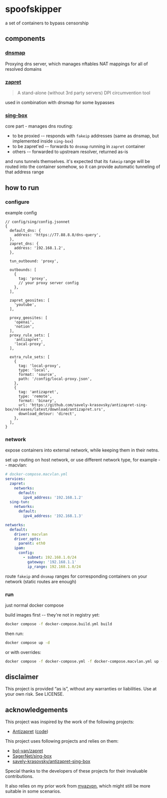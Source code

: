 # spoofskipper
a set of containers to bypass censorship

## components

### [dnsmap](https://github.com/stek29/myazvpn/tree/main/dnsmap)
Proxying dns server, which manages nftables NAT mappings for all of resolved domains

### [zapret](https://github.com/bol-van/zapret)

> A stand-alone (without 3rd party servers) DPI circumvention tool

used in combination with dnsmap for some bypasses

### [sing-box](https://sing-box.sagernet.org)

core part - manages dns routing:
- to be proxied -- responds with `fakeip` addresses (same as dnsmap, but implemented inside `sing-box`)
- to be zapret'ed -- forwards to `dnsmap` running in `zapret` container
- others -- forwarded to upstream resolver, returned as-is

and runs tunnels themselves. it's expected that its `fakeip` range will be routed into the container somehow,
so it can provide automatic tunneling of that address range

## how to run

### configure
example config
```jsonnet
// config/sing/config.jsonnet
{
  default_dns: {
    address: 'https://77.88.8.8/dns-query',
  },
  zapret_dns: {
    address: '192.168.1.2',
  },

  tun_outbound: 'proxy',

  outbounds: [
    {
      tag: 'proxy',
      // your proxy server config
    },
  ],

  zapret_geosites: [
    'youtube',
  ],

  proxy_geosites: [
    'openai',
    'notion',
  ],
  proxy_rule_sets: [
    'antizapret',
    'local-proxy',
  ],

  extra_rule_sets: [
    {
      tag: 'local-proxy',
      type: 'local',
      format: 'source',
      path: '/config/local-proxy.json',
    },
    {
      tag: 'antizapret',
      type: 'remote',
      format: 'binary',
      url: 'https://github.com/savely-krasovsky/antizapret-sing-box/releases/latest/download/antizapret.srs',
      download_detour: 'direct',
    },
  ],
}
```

### network

expose containers into external network, while keeping them in their netns.

set up routing on host network, or use different network type, for example -- macvlan:
```yml
# docker-compose.macvlan.yml
services:
  zapret:
    networks:
      default:
        ipv4_address: '192.168.1.2'
  sing-tun:
    networks:
      default:
        ipv4_address: '192.168.1.3'

networks:
  default:
    driver: macvlan
    driver_opts:
      parent: eth0
    ipam:
      config:
        - subnet: 192.168.1.0/24
          gateway: '192.168.1.1'
          ip_range: 192.168.1.0/24
```

route `fakeip` and `dnsmap` ranges for corresponding containers on your network (static routes are enough)

### run
just normal docker compose

build images first -- they're not in registry yet:
```sh
docker compose -f docker-compose.build.yml build
```

then run:
```sh
docker compose up -d
```

or with overrides:
```sh
docker compose -f docker-compose.yml -f docker-compose.macvlan.yml up -d
```

## disclaimer
This project is provided “as is”, without any warranties or liabilities. Use at your own risk.
See LICENSE.

## acknowledgements

This project was inspired by the work of the following projects:
- [Antizapret](https://antizapret.prostovpn.org) ([code](https://bitbucket.org/anticensority/workspace/repositories/))

This project uses following projects and relies on them:
- [bol-van/zapret](https://github.com/bol-van/zapret)
- [SagerNet/sing-box](https://github.com/SagerNet/sing-box)
- [savely-krasovsky/antizapret-sing-box](https://github.com/savely-krasovsky/antizapret-sing-box)

Special thanks to the developers of these projects for their invaluable contributions.

It also relies on my prior work from [myazvpn](https://github.com/stek29/myazvpn), which might still be more suitable in some scenarios.
